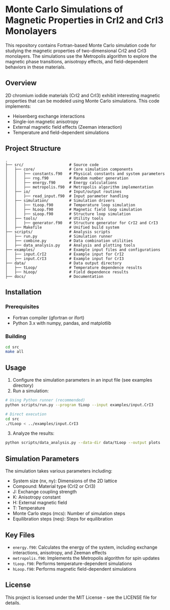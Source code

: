 # Monte Carlo Simulations of Magnetic Properties in CrI2 and CrI3 Monolayers

This repository contains Fortran-based Monte Carlo simulation code for studying the magnetic properties of two-dimensional CrI2 and CrI3 monolayers. The simulations use the Metropolis algorithm to explore the magnetic phase transitions, anisotropy effects, and field-dependent behaviors in these materials.

## Overview

2D chromium iodide materials (CrI2 and CrI3) exhibit interesting magnetic properties that can be modeled using Monte Carlo simulations. This code implements:

- Heisenberg exchange interactions
- Single-ion magnetic anisotropy
- External magnetic field effects (Zeeman interaction)
- Temperature and field-dependent simulations

## Project Structure

```
.
├── src/                    # Source code
│   ├── core/               # Core simulation components
│   │   ├── constants.f90   # Physical constants and system parameters
│   │   ├── rng.f90         # Random number generation
│   │   ├── energy.f90      # Energy calculations
│   │   ├── metropolis.f90  # Metropolis algorithm implementation
│   ├── io/                 # Input/output routines
│   │   ├── read_input.f90  # Input parameter handling
│   ├── simulation/         # Simulation drivers
│   │   ├── tLoop.f90       # Temperature loop simulation
│   │   ├── hLoop.f90       # Magnetic field loop simulation
│   │   ├── sLoop.f90       # Structure loop simulation
│   ├── tools/              # Utility tools
│   │   ├── generator.f90   # Structure generator for CrI2 and CrI3
│   ├── Makefile            # Unified build system
├── scripts/                # Analysis scripts
│   ├── run.py              # Simulation runner
│   ├── combine.py          # Data combination utilities
│   ├── data_analysis.py    # Analysis and plotting tools
├── examples/               # Example input files and configurations
│   ├── input.CrI2          # Example input for CrI2
│   ├── input.CrI3          # Example input for CrI3
├── data/                   # Data output directory
│   ├── tLoop/              # Temperature dependence results
│   ├── hLoop/              # Field dependence results
├── docs/                   # Documentation
```

## Installation

### Prerequisites

- Fortran compiler (gfortran or ifort)
- Python 3.x with numpy, pandas, and matplotlib

### Building

```bash
cd src
make all
```

## Usage

1. Configure the simulation parameters in an input file (see examples directory)
2. Run a simulation:

```bash
# Using Python runner (recommended)
python scripts/run.py --program tLoop --input examples/input.CrI3

# Direct execution
cd src
./tLoop < ../examples/input.CrI3
```

3. Analyze the results:

```bash
python scripts/data_analysis.py --data-dir data/tLoop --output plots
```

## Simulation Parameters

The simulation takes various parameters including:
- System size (nx, ny): Dimensions of the 2D lattice
- Compound: Material type (CrI2 or CrI3)
- J: Exchange coupling strength
- K: Anisotropy constant
- H: External magnetic field
- T: Temperature
- Monte Carlo steps (mcs): Number of simulation steps
- Equilibration steps (neq): Steps for equilibration

## Key Files

- `energy.f90`: Calculates the energy of the system, including exchange interactions, anisotropy, and Zeeman effects
- `metropolis.f90`: Implements the Metropolis algorithm for spin updates
- `tLoop.f90`: Performs temperature-dependent simulations
- `hLoop.f90`: Performs magnetic field-dependent simulations

## License

This project is licensed under the MIT License - see the LICENSE file for details.
